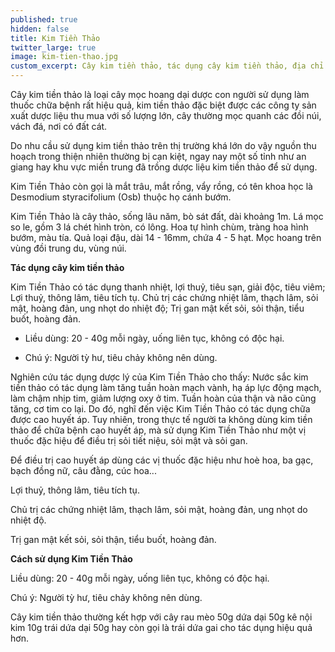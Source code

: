 ```yaml
---
published: true
hidden: false
title: Kim Tiền Thảo
twitter_large: true
image: kim-tien-thao.jpg
custom_excerpt: Cây kim tiền thảo, tác dụng cây kim tiền thảo, địa chỉ bán cây kim tiền thảo, sử dụng Cây kim tiền thảo chữa sỏi thận hiệu quả.
---
```


Cây kim tiền thảo là loại cây mọc hoang dại dược con người sử dụng làm thuốc chữa bệnh rất hiệu quả, kim tiền thảo đặc biệt được các công ty sản xuất dược liệu thu mua với số lượng lớn, cây thường mọc quanh các đồi núi, vách đá, nơi có đất cát.

Do nhu cầu sử dụng kim tiền thảo trên thị trường khá lớn do vậy nguồn thu hoạch trong thiện nhiên thường bị cạn kiệt, ngay nay một số tỉnh như an giang hay khu vực miền trung đã trồng dược liệu kim tiền thảo để sử dụng.

Kim Tiền Thảo còn gọi là mắt trâu, mắt rồng, vẩy rồng, có tên khoa học là Desmodium styracifolium (Osb) thuộc họ cánh bướm. 

Kim Tiền Thảo là cây thảo, sống lâu năm, bò sát đất, dài khoảng 1m. Lá mọc so le, gồm 3 lá chét hình tròn, có lông. Hoa tự hình chùm, tràng hoa hình bướm, màu tía. Quả loại đậu, dài 14 - 16mm, chứa 4 - 5 hạt. Mọc hoang trên vùng đồi trung du, vùng núi.

**Tác dụng cây kim tiền thảo**

Kim Tiền Thảo có tác dụng thanh nhiệt, lợi thuỷ, tiêu sạn, giải độc, tiêu viêm; Lợi thuỷ, thông lâm, tiêu tích tụ. Chủ trị các chứng nhiệt lâm, thạch lâm, sỏi mật, hoàng đản, ung nhọt do nhiệt độ; Trị gan mật kết sỏi, sỏi thận, tiểu buốt, hoàng đản.

- Liều dùng: 20 - 40g mỗi ngày,  uống liên tục, không có độc hại.

- Chú ý: Người tỳ hư, tiêu chảy không nên dùng.

Nghiên cứu tác dụng dược lý của Kim Tiền Thảo cho thấy: Nước sắc kim tiền thảo có tác dụng làm tăng tuần hoàn mạch vành, hạ  áp lực động mạch, làm chậm nhịp tim, giảm lượng oxy ở tim. Tuần hoàn của thận và não cũng tăng, cơ tim co lại. Do đó,  nghĩ đến việc Kim Tiền Thảo có tác dụng chữa được cao huyết áp. Tuy nhiên, trong thực tế người ta không dùng kim tiền thảo để chữa bệnh cao huyết áp, mà sử dụng Kim Tiền Thảo như một vị thuốc đặc hiệu để điều trị sỏi tiết niệu, sỏi mật và sỏi gan.

Để điều trị cao huyết áp  dùng các vị thuốc đặc hiệu như hoè hoa, ba gạc, bạch đồng nữ, câu đằng, cúc hoa...

Lợi thuỷ, thông lâm, tiêu tích tụ.

Chủ trị các chứng nhiệt lâm, thạch lâm, sỏi mật, hoàng đản, ung nhọt do nhiệt độ.

Trị gan mật kết sỏi, sỏi thận, tiểu buốt, hoàng đản.

**Cách sử dụng Kim Tiền Thảo**

Liều dùng: 20 - 40g mỗi ngày, uống liên tục, không có độc hại.

Chú ý: Người tỳ hư, tiêu chảy không nên dùng.

Cây kim tiền thảo thường kết hợp với cây rau mèo 50g﻿ dứa dại 50g kê nội kim 10g trái dứa dại 50g hay còn gọi là trái dứa gai cho tác dụng hiệu quả hơn.
